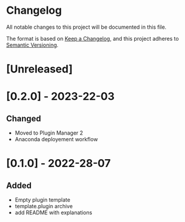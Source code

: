 Changelog
=========

All notable changes to this project will be documented in this file.

The format is based on [Keep a Changelog](https://keepachangelog.com/en/1.0.0/),
and this project adheres to [Semantic Versioning](https://semver.org/spec/v2.0.0.html).

[Unreleased]
============

[0.2.0] - 2023-22-03
====================

Changed
-------

 - Moved to Plugin Manager 2
 - Anaconda deployement workflow


[0.1.0] - 2022-28-07
====================

Added
-----

 - Empty plugin template
 - template.plugin archive
 - add README with explanations
